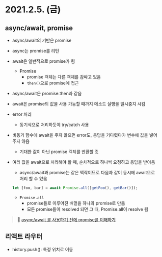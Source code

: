 # 2021.2.5. (금)

## async/await, promise

- async/await의 기반은 promise
- async는 promise를 리턴
- await은 일반적으로 promise가 됨
  - Promise
    - promise 객체는 다른 객체를 감싸고 있음
    - `then()`으로 promise에 접근
- async/await은 promise.then과 같음
- await은 promise의 값을 사용 가능할 때까지 메소드 실행을 일시중지 시킴
- error 처리

  - 동기식으로 처리하듯이 try/catch 사용

- 비동기 함수에 await을 주지 않으면 error도, 응답을 기다렸다가 변수에 값을 넣어주지 않음
  - 기대한 값이 아닌 promise 객체를 반환할 것
- 여러 값을 await으로 처리해야 할 때, 순차적으로 하나씩 요청하고 응답을 받아옴
  - async/await과 promise는 같은 맥락이므로 다음과 같이 동시에 await으로 처리 할 수 있음
  ```js
  let [foo, bar] = await Promise.all([getFoo(), getBar()]);
  ```
  - `Promise.all`
    - promise들로 이루어진 배열을 하나의 promise로 만듦
    - 모든 promise들이 resolved 되면 그 때, Promise.all이 resolve 됨

> 📖 [async/await 를 사용하기 전에 promise를 이해하기](https://medium.com/@kiwanjung/%EB%B2%88%EC%97%AD-async-await-%EB%A5%BC-%EC%82%AC%EC%9A%A9%ED%95%98%EA%B8%B0-%EC%A0%84%EC%97%90-promise%EB%A5%BC-%EC%9D%B4%ED%95%B4%ED%95%98%EA%B8%B0-955dbac2c4a4)

## 리액트 라우터

- history.push(): 특정 위치로 이동
